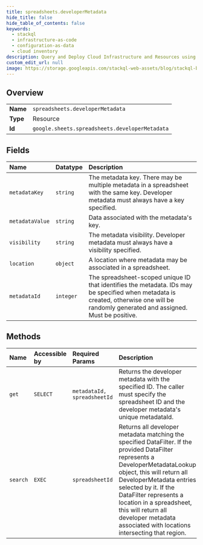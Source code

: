 ```yaml
---
title: spreadsheets.developerMetadata
hide_title: false
hide_table_of_contents: false
keywords:
  - stackql
  - infrastructure-as-code
  - configuration-as-data
  - cloud inventory
description: Query and Deploy Cloud Infrastructure and Resources using SQL
custom_edit_url: null
image: https://storage.googleapis.com/stackql-web-assets/blog/stackql-blog-post-featured-image.png
---
```

  
    

## Overview
<table><tbody>
<tr><td><b>Name</b></td><td><code>spreadsheets.developerMetadata</code></td></tr>
<tr><td><b>Type</b></td><td>Resource</td></tr>
<tr><td><b>Id</b></td><td><code>google.sheets.spreadsheets.developerMetadata</code></td></tr>
</tbody></table>

## Fields
| Name | Datatype | Description |
|:-----|:---------|:------------|
| `metadataKey` | `string` | The metadata key. There may be multiple metadata in a spreadsheet with the same key. Developer metadata must always have a key specified. |
| `metadataValue` | `string` | Data associated with the metadata's key. |
| `visibility` | `string` | The metadata visibility. Developer metadata must always have a visibility specified. |
| `location` | `object` | A location where metadata may be associated in a spreadsheet. |
| `metadataId` | `integer` | The spreadsheet-scoped unique ID that identifies the metadata. IDs may be specified when metadata is created, otherwise one will be randomly generated and assigned. Must be positive. |
## Methods
| Name | Accessible by | Required Params | Description |
|:-----|:--------------|:----------------|:------------|
| `get` | `SELECT` | `metadataId, spreadsheetId` | Returns the developer metadata with the specified ID. The caller must specify the spreadsheet ID and the developer metadata's unique metadataId. |
| `search` | `EXEC` | `spreadsheetId` | Returns all developer metadata matching the specified DataFilter. If the provided DataFilter represents a DeveloperMetadataLookup object, this will return all DeveloperMetadata entries selected by it. If the DataFilter represents a location in a spreadsheet, this will return all developer metadata associated with locations intersecting that region. |
